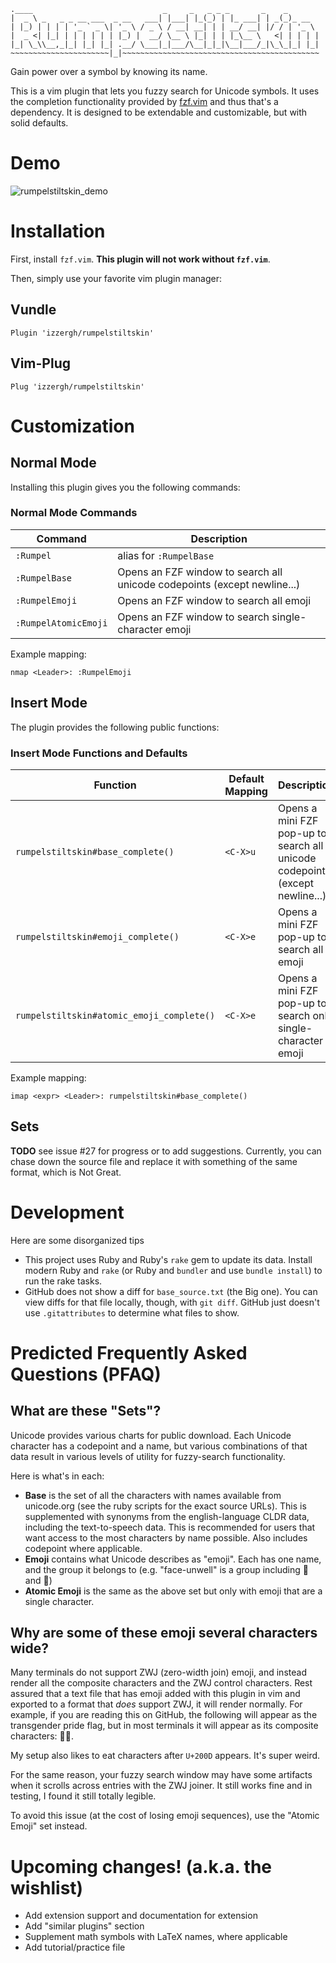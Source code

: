  ```
.____                             _     _   _ _ _       _    _
|  _ \ _   _ _ __ ___  _ __   ___| |___| |_(_) | |_ ___| | _(_)_ __
| |_) | | | | '_ ` _ \| '_ \ / _ \ / __| __| | | __/ __| |/ / | '_ \
|  _ <| |_| | | | | | | |_) |  __/ \__ \ |_| | | |_\__ \   <| | | | |
|_| \_\\__,_|_| |_| |_| .__/ \___|_|___/\__|_|_|\__|___/_|\_\_|_| |_|
~~~~~~~~~~~~~~~~~~~~~~|_|~~~~~~~~~~~~~~~~~~~~~~~~~~~~~~~~~~~~~~~~~~~~
 ```

Gain power over a symbol by knowing its name.

This is a vim plugin that lets you fuzzy search for Unicode symbols.
It uses the completion functionality provided by [fzf.vim](https://github.com/junegunn/fzf.vim)
  and thus that's a dependency.
It is designed to be extendable and customizable, but with solid defaults.

# Demo
![rumpelstiltskin_demo](https://user-images.githubusercontent.com/17604174/176318444-af4b3078-5602-4857-a1ee-b36ef88b5229.gif)

# Installation
First, install `fzf.vim`. **This plugin will not work without `fzf.vim`**.

Then, simply use your favorite vim plugin manager:

## Vundle
```
Plugin 'izzergh/rumpelstiltskin'
```

## Vim-Plug
```
Plug 'izzergh/rumpelstiltskin'
```

# Customization

## Normal Mode

Installing this plugin gives you the following commands:

### Normal Mode Commands
|Command|Description|
|-|-|
|`:Rumpel`|alias for `:RumpelBase`|
|`:RumpelBase`|Opens an FZF window to search all unicode codepoints (except newline...)|
|`:RumpelEmoji`|Opens an FZF window to search all emoji|
|`:RumpelAtomicEmoji`|Opens an FZF window to search single-character emoji|

Example mapping:

```vim
nmap <Leader>: :RumpelEmoji
```

## Insert Mode
The plugin provides the following public functions:

### Insert Mode Functions and Defaults
|Function|Default Mapping|Description|
|-|-|-|
|`rumpelstiltskin#base_complete()`|`<C-X>u`|Opens a mini FZF pop-up to search all unicode codepoints (except newline...)|
|`rumpelstiltskin#emoji_complete()`|`<C-X>e`|Opens a mini FZF pop-up to search all emoji|
|`rumpelstiltskin#atomic_emoji_complete()`|`<C-X>e`|Opens a mini FZF pop-up to search only single-character emoji|

Example mapping:

```vim
imap <expr> <Leader>: rumpelstiltskin#base_complete()
```

## Sets
**TODO** see issue #27 for progress or to add suggestions.
Currently, you can chase down the source file and replace it with something of
  the same format, which is Not Great.

# Development
Here are some disorganized tips
- This project uses Ruby and Ruby's `rake` gem to update its data. Install
modern Ruby and `rake` (or Ruby and `bundler` and use `bundle install`) to
run the rake tasks.
- GitHub does not show a diff for `base_source.txt` (the Big one). You can view
diffs for that file locally, though, with `git diff`. GitHub just doesn't use
`.gitattributes` to determine what files to show.

# Predicted Frequently Asked Questions (PFAQ)
## What are these "Sets"?
Unicode provides various charts for public download.
Each Unicode character has a codepoint and a name, but various combinations of
  that data result in various levels of utility for fuzzy-search functionality.

Here is what's in each:

- **Base** is the set of all the characters with names available from
  unicode.org (see the ruby scripts for the exact source URLs). This is
  supplemented with synonyms from the english-language CLDR data, including
  the text-to-speech data. This is recommended for users that want access to
  the most characters by name possible. Also includes codepoint where
  applicable.
- **Emoji** contains what Unicode describes as "emoji". Each has one name, and
  the group it belongs to (e.g. "face-unwell" is a group including 🥵 and 🤮)
- **Atomic Emoji** is the same as the above set but only with emoji that are a
  single character.

## Why are some of these emoji several characters wide?
Many terminals do not support ZWJ (zero-width join) emoji, and instead
  render all the composite characters and the ZWJ control characters.
Rest assured that a text file that has emoji added with this plugin in vim
  and exported to a format that _does_ support ZWJ, it will render normally.
For example, if you are reading this on GitHub, the following will appear as
  the transgender pride flag, but in most terminals it will appear as its
  composite characters: 🏳‍⚧.

My setup also likes to eat characters after `U+200D` appears. It's super weird.

For the same reason, your fuzzy search window may have some artifacts when it
  scrolls across entries with the ZWJ joiner.
It still works fine and in testing, I found it still totally legible.

To avoid this issue (at the cost of losing emoji sequences), use the "Atomic
Emoji" set instead.

# Upcoming changes! (a.k.a. the wishlist)
* Add extension support and documentation for extension
* Add "similar plugins" section
* Supplement math symbols with LaTeX names, where applicable
* Add tutorial/practice file
